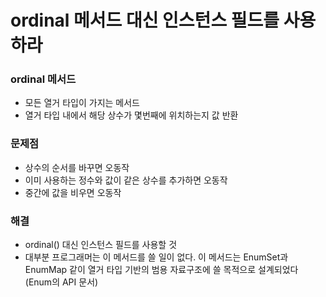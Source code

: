 # ordinal 메서드 대신 인스턴스 필드를 사용하라

### ordinal 메서드
  - 모든 열거 타입이 가지는 메서드
  - 열거 타입 내에서 해당 상수가 몇번째에 위치하는지 값 반환

### 문제점
  - 상수의 순서를 바꾸면 오동작
  - 이미 사용하는 정수와 값이 같은 상수를 추가하면 오동작
  - 중간에 값을 비우면 오동작

### 해결
  - ordinal() 대신 인스턴스 필드를 사용할 것
  - 대부분 프로그래머는 이 메서드를 쓸 일이 없다. 이 메서드는 EnumSet과 EnumMap 같이 열거 타입 기반의 범용 자료구조에 쓸 목적으로 설계되었다 (Enum의 API 문서)
